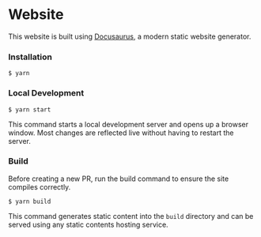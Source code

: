 # Website

This website is built using [Docusaurus](https://docusaurus.io/), a modern static website generator.

### Installation

```
$ yarn
```

### Local Development

```
$ yarn start
```

This command starts a local development server and opens up a browser window. Most changes are reflected live without having to restart the server.

### Build

Before creating a new PR, run the build command to ensure the site compiles correctly.

```
$ yarn build
```

This command generates static content into the `build` directory and can be served using any static contents hosting service.
